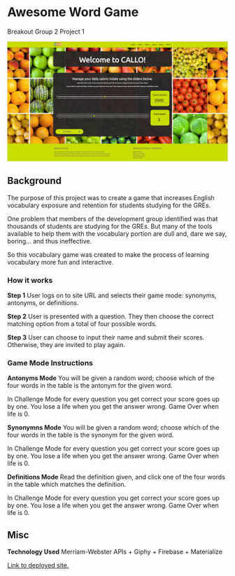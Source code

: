 # Awesome Word Game
Breakout Group 2 Project 1

![Image of Awesome Word Game Landing Page](https://github.com/qgwright/Group-Project-2/blob/master/public/images/callo-homepage.png)

## Background
The purpose of this project was to create a game that increases English vocabulary exposure and retention for students studying for the GREs.

One problem that members of the development group identified was that thousands of students are studying for the GREs. But many of the tools available to help them with the vocabulary portion are dull and, dare we say, boring… and thus ineffective.

So this vocabulary game was created to make the process of learning vocabulary more fun and interactive.


### How it works

**Step 1**
User logs on to site URL and selects their game mode: synonyms, antonyms, or definitions.

**Step 2**
User is presented with a question. They then choose the correct matching option from a total of four possible words.

**Step 3**
User can choose to input their name and submit their scores. Otherwise, they are invited to play again.


### Game Mode Instructions

**Antonyms Mode**
You will be given a random word; choose which of the four words in the table is the antonym for the given word.

In Challenge Mode for every question you get correct your score goes up by one. You lose a life when you get the answer wrong. Game Over when life is 0.

**Synonymns Mode**
You will be given a random word; choose which of the four words in the table is the synonym for the given word.

In Challenge Mode for every question you get correct your score goes up by one. You lose a life when you get the answer wrong. Game Over when life is 0.

**Definitions Mode**
Read the definition given, and click one of the four words in the table which matches the definition.

In Challenge Mode for every question you get correct your score goes up by one. You lose a life when you get the answer wrong. Game Over when life is 0.
       

## Misc
**Technology Used**
Merriam-Webster APIs + Giphy + Firebase + Materialize

[Link to deployed site.](https://swissfink.github.io/Awesome/)